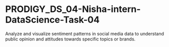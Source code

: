 # PRODIGY_DS_04-Nisha-intern-DataScience-Task-04
Analyze and visualize sentiment patterns in social media data to understand public opinion and attitudes towards specific topics or brands.

